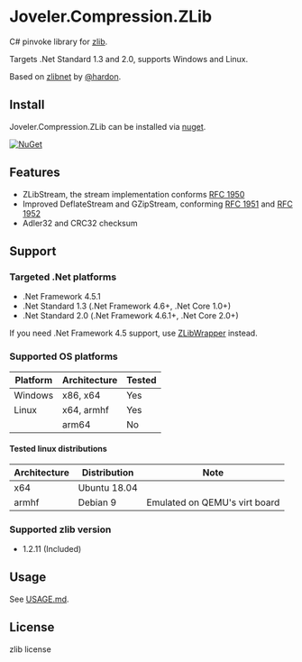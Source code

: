 # Joveler.Compression.ZLib

C# pinvoke library for [zlib](https://zlib.net/).

Targets .Net Standard 1.3 and 2.0, supports Windows and Linux.

Based on [zlibnet](https://zlibnet.codeplex.com) by [@hardon](https://www.codeplex.com/site/users/view/hardon).

## Install

Joveler.Compression.ZLib can be installed via [nuget](https://www.nuget.org/packages/Joveler.Compression.ZLib/).

[![NuGet](https://buildstats.info/nuget/Joveler.Compression.ZLib)](https://www.nuget.org/packages/Joveler.Compression.ZLib)

## Features

- ZLibStream, the stream implementation conforms [RFC 1950](https://www.ietf.org/rfc/rfc1950.txt)
- Improved DeflateStream and GZipStream, conforming [RFC 1951](https://www.ietf.org/rfc/rfc1951.txt) and [RFC 1952](https://www.ietf.org/rfc/rfc1952.txt)
- Adler32 and CRC32 checksum

## Support

### Targeted .Net platforms

- .Net Framework 4.5.1
- .Net Standard 1.3 (.Net Framework 4.6+, .Net Core 1.0+)
- .Net Standard 2.0 (.Net Framework 4.6.1+, .Net Core 2.0+)

If you need .Net Framework 4.5 support, use [ZLibWrapper](https://github.com/ied206/ZLibWrapper) instead.

### Supported OS platforms

| Platform | Architecture | Tested |
|----------|--------------|--------|
| Windows  | x86, x64     | Yes    |
| Linux    | x64, armhf   | Yes    |
|          | arm64        | No     |

#### Tested linux distributions

| Architecture | Distribution | Note |
|--------------|--------------|------|
| x64          | Ubuntu 18.04 |      |
| armhf        | Debian 9     | Emulated on QEMU's virt board |

### Supported zlib version

- 1.2.11 (Included)

## Usage

See [USAGE.md](./USAGE.md).

## License

zlib license
